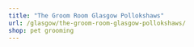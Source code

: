 ```yaml
---
title: "The Groom Room Glasgow Pollokshaws"
url: /glasgow/the-groom-room-glasgow-pollokshaws/
shop: pet grooming
---
```

